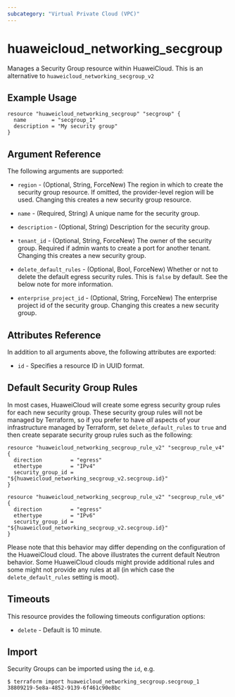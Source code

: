 ```yaml
---
subcategory: "Virtual Private Cloud (VPC)"
---
```


# huaweicloud\_networking\_secgroup

Manages a Security Group resource within HuaweiCloud.
This is an alternative to `huaweicloud_networking_secgroup_v2`

## Example Usage

```hcl
resource "huaweicloud_networking_secgroup" "secgroup" {
  name        = "secgroup_1"
  description = "My security group"
}
```

## Argument Reference

The following arguments are supported:

* `region` - (Optional, String, ForceNew) The region in which to create the security group resource. If omitted, the provider-level region will be used. Changing this creates a new security group resource.

* `name` - (Required, String) A unique name for the security group.

* `description` - (Optional, String) Description for the security group.

* `tenant_id` - (Optional, String, ForceNew) The owner of the security group. Required if admin
    wants to create a port for another tenant. Changing this creates a new
    security group.

* `delete_default_rules` - (Optional, Bool, ForceNew) Whether or not to delete the default
    egress security rules. This is `false` by default. See the below note
    for more information.

* `enterprise_project_id` - (Optional, String, ForceNew) The enterprise project id of the security group. Changing this creates a new security group.

## Attributes Reference

In addition to all arguments above, the following attributes are exported:

* `id` - Specifies a resource ID in UUID format.

## Default Security Group Rules

In most cases, HuaweiCloud will create some egress security group rules for each
new security group. These security group rules will not be managed by
Terraform, so if you prefer to have *all* aspects of your infrastructure
managed by Terraform, set `delete_default_rules` to `true` and then create
separate security group rules such as the following:

```hcl
resource "huaweicloud_networking_secgroup_rule_v2" "secgroup_rule_v4" {
  direction         = "egress"
  ethertype         = "IPv4"
  security_group_id = "${huaweicloud_networking_secgroup_v2.secgroup.id}"
}

resource "huaweicloud_networking_secgroup_rule_v2" "secgroup_rule_v6" {
  direction         = "egress"
  ethertype         = "IPv6"
  security_group_id = "${huaweicloud_networking_secgroup_v2.secgroup.id}"
}
```

Please note that this behavior may differ depending on the configuration of
the HuaweiCloud cloud. The above illustrates the current default Neutron
behavior. Some HuaweiCloud clouds might provide additional rules and some might
not provide any rules at all (in which case the `delete_default_rules` setting
is moot).

## Timeouts
This resource provides the following timeouts configuration options:
- `delete` - Default is 10 minute.

## Import

Security Groups can be imported using the `id`, e.g.

```
$ terraform import huaweicloud_networking_secgroup.secgroup_1 38809219-5e8a-4852-9139-6f461c90e8bc
```

